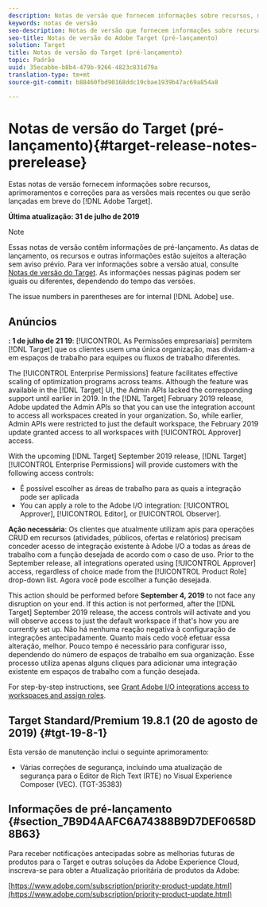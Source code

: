 ```yaml
---
description: Notas de versão que fornecem informações sobre recursos, melhorias e correções para as mais recentes ou futuras [! Versões do DNL Adobe Target.
keywords: notas de versão
seo-description: Notas de versão que fornecem informações sobre recursos, melhorias e correções para as mais recentes ou futuras [! Versões do DNL Adobe Target.
seo-title: Notas de versão do Adobe Target (pré-lançamento)
solution: Target
title: Notas de versão do Target (pré-lançamento)
topic: Padrão
uuid: 35ecabbe-b8b4-479b-9266-4823c831d79a
translation-type: tm+mt
source-git-commit: b88460fbd90168ddc19cbae1939b47ac69a854a8

---
```



# Notas de versão do Target (pré-lançamento){#target-release-notes-prerelease}

Estas notas de versão fornecem informações sobre recursos, aprimoramentos e correções para as versões mais recentes ou que serão lançadas em breve do [!DNL Adobe Target].

**Última atualização: 31 de julho de 2019**

>[!NOTE]
>
>Essas notas de versão contêm informações de pré-lançamento. As datas de lançamento, os recursos e outras informações estão sujeitos a alteração sem aviso prévio. Para ver informações sobre a versão atual, consulte [Notas de versão do Target](release-notes.md). As informações nessas páginas podem ser iguais ou diferentes, dependendo do tempo das versões.
>
>The issue numbers in parentheses are for internal [!DNL Adobe] use.

## Anúncios

**: 1 de julho de 21 19**: [!UICONTROL As Permissões empresariais] permitem [!DNL Target] que os clientes usem uma única organização, mas dividam-a em espaços de trabalho para equipes ou fluxos de trabalho diferentes.

The [!UICONTROL Enterprise Permissions] feature facilitates effective scaling of optimization programs across teams. Although the feature was available in the [!DNL Target] UI, the Admin APIs lacked the corresponding support until earlier in 2019. In the [!DNL Target] February 2019 release, Adobe updated the Admin APIs so that you can use the integration account to access all workspaces created in your organization. So, while earlier, Admin APIs were restricted to just the default workspace, the February 2019 update granted access to all workspaces with [!UICONTROL Approver] access.

With the upcoming [!DNL Target] September 2019 release, [!DNL Target] [!UICONTROL Enterprise Permissions] will provide customers with the following access controls:

* É possível escolher as áreas de trabalho para as quais a integração pode ser aplicada
* You can apply a role to the Adobe I/O integration: [!UICONTROL Approver], [!UICONTROL Editor], or [!UICONTROL Observer].

**Ação necessária**: Os clientes que atualmente utilizam apis para operações CRUD em recursos (atividades, públicos, ofertas e relatórios) precisam conceder acesso de integração existente à Adobe I/O a todas as áreas de trabalho com a função desejada de acordo com o caso de uso. Prior to the September release, all integrations operated using [!UICONTROL Approver] access, regardless of choice made from the [!UICONTROL Product Role] drop-down list. Agora você pode escolher a função desejada.

This action should be performed before **September 4, 2019** to not face any disruption on your end. If this action is not performed, after the [!DNL Target] September 2019 release, the access controls will activate and you will observe access to just the default workspace if that's how you are currently set up. Não há nenhuma reação negativa à configuração de integrações antecipadamente. Quanto mais cedo você efetuar essa alteração, melhor. Pouco tempo é necessário para configurar isso, dependendo do número de espaços de trabalho em sua organização. Esse processo utiliza apenas alguns cliques para adicionar uma integração existente em espaços de trabalho com a função desejada.

For step-by-step instructions, see [Grant Adobe I/O integrations access to workspaces and assign roles](/help/administrating-target/c-user-management/property-channel/configure-adobe-io-integration.md).

## Target Standard/Premium 19.8.1 (20 de agosto de 2019) {#tgt-19-8-1}

Esta versão de manutenção inclui o seguinte aprimoramento:

* Várias correções de segurança, incluindo uma atualização de segurança para o Editor de Rich Text (RTE) no Visual Experience Composer (VEC). (TGT-35383)

## Informações de pré-lançamento {#section_7B9D4AAFC6A74388B9D7DEF0658D8B63}

Para receber notificações antecipadas sobre as melhorias futuras de produtos para o Target e outras soluções da Adobe Experience Cloud, inscreva-se para obter a Atualização prioritária de produtos da Adobe:

[https://www.adobe.com/subscription/priority-product-update.html](https://www.adobe.com/subscription/priority-product-update.html)
